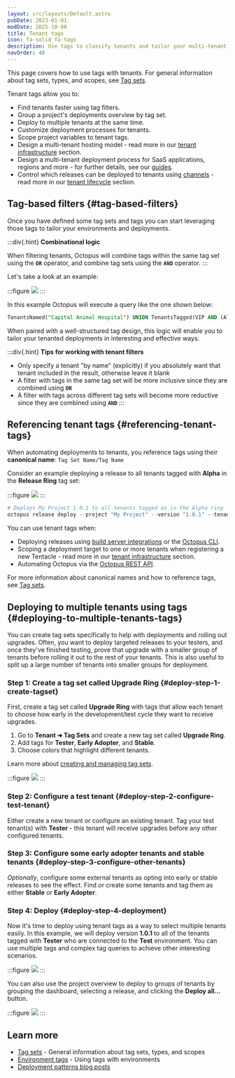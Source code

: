 ```yaml
---
layout: src/layouts/Default.astro
pubDate: 2023-01-01
modDate: 2025-10-08
title: Tenant tags
icon: fa-solid fa-tags
description: Use tags to classify tenants and tailor your multi-tenant deployments.
navOrder: 40
---
```


This page covers how to use tags with tenants. For general information about tag sets, types, and scopes, see [Tag sets](/docs/tenants/tag-sets).

Tenant tags allow you to:

- Find tenants faster using tag filters.
- Group a project's deployments overview by tag set.
- Deploy to multiple tenants at the same time.
- Customize deployment processes for tenants.
- Scope project variables to tenant tags.
- Design a multi-tenant hosting model - read more in our [tenant infrastructure](/docs/tenants/tenant-infrastructure) section.
- Design a multi-tenant deployment process for SaaS applications, regions and more - for further details, see our [guides](/docs/tenants/guides/#guides).
- Control which releases can be deployed to tenants using [channels](/docs/releases/channels/) - read more in our [tenant lifecycle](/docs/tenants/tenant-lifecycles) section. 

## Tag-based filters {#tag-based-filters}

Once you have defined some tag sets and tags you can start leveraging those tags to tailor your environments and deployments.

:::div{.hint}
**Combinational logic**

When filtering tenants, Octopus will combine tags within the same tag set using the **`OR`** operator, and combine tag sets using the **`AND`** operator.
:::

Let's take a look at an example:

:::figure
![](/docs/img/tenants/images/tag-based-filters.png)
:::

In this example Octopus will execute a query like the one shown below:

```sql
TenantsNamed("Capital Animal Hospital") UNION TenantsTagged(VIP AND (Alpha OR Beta))
```

When paired with a well-structured tag design, this logic will enable you to tailor your tenanted deployments in interesting and effective ways.

:::div{.hint}
**Tips for working with tenant filters**

- Only specify a tenant "by name" (explicitly) if you absolutely want that tenant included in the result, otherwise leave it blank
- A filter with tags in the same tag set will be more inclusive since they are combined using **`OR`**
- A filter with tags across different tag sets will become more reductive since they are combined using **`AND`**
:::

## Referencing tenant tags {#referencing-tenant-tags}

When automating deployments to tenants, you reference tags using their **canonical name**: `Tag Set Name/Tag Name`

Consider an example deploying a release to all tenants tagged with **Alpha** in the **Release Ring** tag set:

:::figure
![](/docs/img/tenants/images/release-ring.png)
:::

```powershell
# Deploys My Project 1.0.1 to all tenants tagged as in the Alpha ring
octopus release deploy --project "My Project" --version "1.0.1" --tenant-tag "Release ring/Alpha"
```

You can use tenant tags when:

- Deploying releases using [build server integrations](/docs/octopus-rest-api/) or the [Octopus CLI](/docs/octopus-rest-api/octopus-cli/deploy-release).
- Scoping a deployment target to one or more tenants when registering a new Tentacle - read more in our [tenant infrastructure](/docs/tenants/tenant-infrastructure) section.
- Automating Octopus via the [Octopus REST API](/docs/octopus-rest-api).

For more information about canonical names and how to reference tags, see [Tag sets](/docs/tenants/tag-sets#referencing-tags).

## Deploying to multiple tenants using tags {#deploying-to-multiple-tenants-tags}

You can create tag sets specifically to help with deployments and rolling out upgrades. Often, you want to deploy targeted releases to your testers, and once they've finished testing, prove that upgrade with a smaller group of tenants before rolling it out to the rest of your tenants. This is also useful to split up a large number of tenants into smaller groups for deployment.

### Step 1: Create a tag set called Upgrade Ring {#deploy-step-1-create-tagset}

First, create a tag set called **Upgrade Ring** with tags that allow each tenant to choose how early in the development/test cycle they want to receive upgrades.

1. Go to **Tenant ➜ Tag Sets** and create a new tag set called **Upgrade Ring**.
2. Add tags for **Tester**, **Early Adopter**, and **Stable**.
3. Choose colors that highlight different tenants.

Learn more about [creating and managing tag sets](/docs/tenants/tag-sets#managing-tag-sets).

:::figure
![](/docs/img/tenants/images/multi-tenant-upgrade-ring.png)
:::

### Step 2: Configure a test tenant {#deploy-step-2-configure-test-tenant}

Either create a new tenant or configure an existing tenant. Tag your test tenant(s) with **Tester** - this tenant will receive upgrades before any other configured tenants.

### Step 3: Configure some early adopter tenants and stable tenants {#deploy-step-3-configure-other-tenants}

*Optionally*, configure some external tenants as opting into early or stable releases to see the effect. Find or create some tenants and tag them as either **Stable** or **Early Adopter**.

### Step 4: Deploy {#deploy-step-4-deployment}

Now it's time to deploy using tenant tags as a way to select multiple tenants easily. In this example, we will deploy version **1.0.1** to all of the tenants tagged with **Tester** who are connected to the **Test** environment. You can use multiple tags and complex tag queries to achieve other interesting scenarios.

:::figure
![](/docs/img/tenants/images/multi-tenant-deploy-test.png)
:::

You can also use the project overview to deploy to groups of tenants by grouping the dashboard, selecting a release, and clicking the **Deploy all...** button.

:::figure
![](/docs/img/tenants/images/multi-tenant-deploy-all.png)
:::

## Learn more

- [Tag sets](/docs/tenants/tag-sets) - General information about tag sets, types, and scopes
- [Environment tags](/docs/infrastructure/environments#environment-tags) - Using tags with environments
- [Deployment patterns blog posts](https://octopus.com/blog/tag/Deployment%20Patterns)
